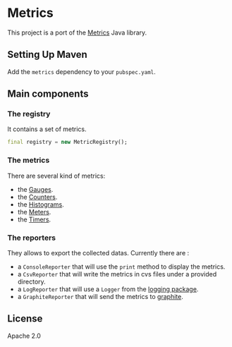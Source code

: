 # Metrics

This project is a port of the [Metrics](https://dropwizard.github.io/metrics/) Java library.

## Setting Up Maven

Add the `metrics` dependency to your `pubspec.yaml`.

## Main components

### The registry

It contains a set of metrics.

```dart
final registry = new MetricRegistry();
```

### The metrics

There are several kind of metrics:

- the [Gauges](https://dropwizard.github.io/metrics/3.1.0/getting-started/#gauges).
- the [Counters](https://dropwizard.github.io/metrics/3.1.0/getting-started/#counters).
- the [Histograms](https://dropwizard.github.io/metrics/3.1.0/getting-started/#histograms).
- the [Meters](https://dropwizard.github.io/metrics/3.1.0/getting-started/#meters).
- the [Timers](https://dropwizard.github.io/metrics/3.1.0/getting-started/#timers).

### The reporters

They allows to export the collected datas. Currently there are :

- a `ConsoleReporter` that will use the `print` method to display the metrics.
- a `CsvReporter` that will write the metrics in cvs files under a provided directory.
- a `LogReporter` that will use a `Logger` from the [logging package](https://pub.dartlang.org/packages/logging).
- a `GraphiteReporter` that will send the metrics to [graphite](http://graphite.wikidot.com/).

## License
Apache 2.0
